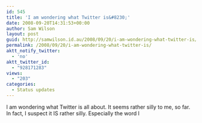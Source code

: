 ```yaml
---
id: 545
title: 'I am wondering what Twitter is&#8230;'
date: 2008-09-20T14:31:53+00:00
author: Sam Wilson
layout: post
guid: http://samwilson.id.au/2008/09/20/i-am-wondering-what-twitter-is/
permalink: /2008/09/20/i-am-wondering-what-twitter-is/
aktt_notify_twitter:
  - 'no'
aktt_twitter_id:
  - "928171283"
views:
  - "203"
categories:
  - Status updates
---
```

I am wondering what Twitter is all about. It seems rather silly to me, so far. In fact, I suspect it IS rather silly. Especially the word l